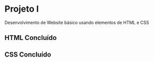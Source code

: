 # Projeto I
 Desenvolvimento de Website básico usando elementos de HTML e CSS
## HTML Concluído
## CSS Concluído
